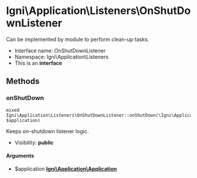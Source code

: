 Igni\Application\Listeners\OnShutDownListener
===============

Can be implemented by module to perform clean-up tasks.




* Interface name: OnShutDownListener
* Namespace: Igni\Application\Listeners
* This is an **interface**






Methods
-------


### onShutDown

    mixed Igni\Application\Listeners\OnShutDownListener::onShutDown(\Igni\Application\Application $application)

Keeps on-shutdown listener logic.



* Visibility: **public**


#### Arguments
* $application **[Igni\Application\Application](Igni-Application-Application.md)**


